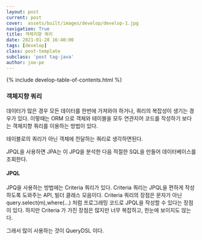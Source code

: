 ```yaml
---
layout: post
current: post
cover:  assets/built/images/develop/develop-1.jpg
navigation: True
title: 객체지향 쿼리
date: 2021-01-28 16:40:00
tags: [develop]
class: post-template
subclass: 'post tag-java'
author: joo-pe
---
```


{% include develop-table-of-contents.html %}

### 객체지향 쿼리

데이터가 많은 경우 모든 데이터를 한번에 가져와야 하거나, 쿼리의 복잡성이 생기는 경우가 있다.
이렇때는 ORM 으로 객체와 테이블을 모두 연관지어 코드를 작성하기 보다는 객체지향 쿼리를 이용하는 방법이 있다.

테이블로의 쿼리가 아닌 객체에 전달하는 쿼리로 생각하면된다.

JPQL을 사용하면 JPA는 이 JPQ을 분석한 다음 적절한 SQL을 만들어 데이터베이스를 조회한다.

#### JPQL
JPQ을 사용하는 방법에는 Criteria 쿼리가 있다.
Criteria 쿼리는 JPQL을 편하게 작성하도록 도와주는 API, 빌더 클래스 모음이다.
Criteria 쿼리의 장점은 문자가 아닌 query.select(m),where(...) 처럼 프로그래밍 코드로 JPQL을 작성할 수 있다는 장점이 있다.
하지만 Criteria 가 가진 장점은 많지만 너무 복잡하고, 한눈에 보이지도 않는다.

그래서 많이 사용하는 것이 QueryDSL 이다.



